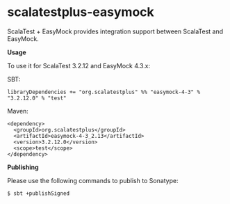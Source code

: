 # scalatestplus-easymock
 ScalaTest + EasyMock provides integration support between ScalaTest and EasyMock.

 **Usage**

To use it for ScalaTest 3.2.12 and EasyMock 4.3.x: 

SBT: 

```
libraryDependencies += "org.scalatestplus" %% "easymock-4-3" % "3.2.12.0" % "test"
```

Maven: 

```
<dependency>
  <groupId>org.scalatestplus</groupId>
  <artifactId>easymock-4-3_2.13</artifactId>
  <version>3.2.12.0</version>
  <scope>test</scope>
</dependency>
```

**Publishing**

Please use the following commands to publish to Sonatype: 

```
$ sbt +publishSigned
```
